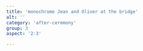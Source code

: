 ```yaml
---
title: 'monochrome Jean and Oliver at the bridge'
alt: ''
category: 'after-ceremony'
group: 3
aspect: '2:3'

---
```

